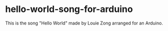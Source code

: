 # hello-world-song-for-arduino
This is the song "Hello World" made by Louie Zong arranged for an Arduino.
